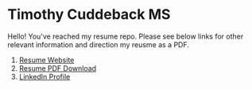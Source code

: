 # Timothy Cuddeback MS
Hello! You've reached my resume repo. Please see below links for other relevant information and direction my reusme as a PDF.

1. [Resume Website](https://cuddebtj.github.io/resume/)
2. [Resume PDF Download](https://github.com/cuddebtj/resume/raw/main/Cuddeback_Tim_Resume.pdf)
3. [LinkedIn Profile](https://www.linkedin.com/in/timothy-j-cuddeback/)
